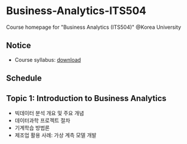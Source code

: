 # Business-Analytics-ITS504
Course homepage for "Business Analytics (ITS504)" @Korea University

## Notice
* Course syllabus: [download](https://www.dropbox.com/s/mzpp6991271unlc/Introduction%20to%20Business%20Analytics.pdf?dl=0)

## Schedule
## Topic 1: Introduction to Business Analytics
* 빅데이터 분석 개요 및 주요 개념
* 데이터과학 프로젝트 절차
* 기계학습 방법론
* 제조업 활용 사례: 가상 계측 모델 개발
